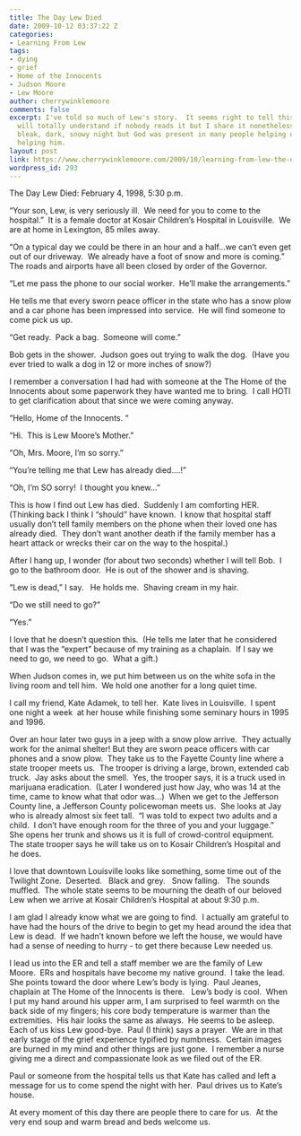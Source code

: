 ```yaml
---
title: The Day Lew Died
date: 2009-10-12 03:37:22 Z
categories:
- Learning From Lew
tags:
- dying
- grief
- Home of the Innocents
- Judson Moore
- Lew Moore
author: cherrywinklemoore
comments: false
excerpt: I've told so much of Lew's story.  It seems right to tell this part, too.  I
  will totally understand if nobody reads it but I share it nonetheless.  It was a
  bleak, dark, snowy night but God was present in many people helping us and in Lew,
  helping him.
layout: post
link: https://www.cherrywinklemoore.com/2009/10/learning-from-lew-the-day-lew-died/
wordpress_id: 293
---
```


The Day Lew Died: February 4, 1998, 5:30 p.m.

“Your son, Lew, is very seriously ill.  We need for you to come to the hospital.”  It is a female doctor at Kosair Children’s Hospital in Louisville.  We are at home in Lexington, 85 miles away.

“On a typical day we could be there in an hour and a half…we can’t even get out of our driveway.  We already have a foot of snow and more is coming.”  The roads and airports have all been closed by order of the Governor.

“Let me pass the phone to our social worker.  He’ll make the arrangements.”

He tells me that every sworn peace officer in the state who has a snow plow and a car phone has been impressed into service.  He will find someone to come pick us up.

“Get ready.  Pack a bag.  Someone will come.”

Bob gets in the shower.  Judson goes out trying to walk the dog.  (Have you ever tried to walk a dog in 12 or more inches of snow?)

I remember a conversation I had had with someone at the The Home of the Innocents about some paperwork they have wanted me to bring.  I call HOTI to get clarification about that since we were coming anyway.

“Hello, Home of the Innocents. “

“Hi.  This is Lew Moore’s Mother.”

“Oh, Mrs. Moore, I’m so sorry.”

“You’re telling me that Lew has already died….!”

“Oh, I’m SO sorry!  I thought you knew…”

This is how I find out Lew has died.  Suddenly I am comforting HER.  (Thinking back I think I “should” have known.  I know that hospital staff usually don’t tell family members on the phone when their loved one has already died.  They don’t want another death if the family member has a heart attack or wrecks their car on the way to the hospital.)

After I hang up, I wonder (for about two seconds) whether I will tell Bob.  I go to the bathroom door.  He is out of the shower and is shaving.

“Lew is dead,” I say.   He holds me.  Shaving cream in my hair.

“Do we still need to go?”

“Yes.”

I love that he doesn’t question this.  (He tells me later that he considered that I was the “expert” because of my training as a chaplain.  If I say we need to go, we need to go.  What a gift.)

When Judson comes in, we put him between us on the white sofa in the living room and tell him.  We hold one another for a long quiet time.

I call my friend, Kate Adamek, to tell her.  Kate lives in Louisville.  I spent one night a week  at her house while finishing some seminary hours in 1995 and 1996.

Over an hour later two guys in a jeep with a snow plow arrive.  They actually work for the animal shelter! But they are sworn peace officers with car phones and a snow plow.  They take us to the Fayette County line where a state trooper meets us.  The trooper is driving a large, brown, extended cab truck.  Jay asks about the smell.  Yes, the trooper says, it is a truck used in marijuana eradication.  (Later I wondered just how Jay, who was 14 at the time, came to know what that odor was...)  When we get to the Jefferson County line, a Jefferson County policewoman meets us.  She looks at Jay who is already almost six feet tall.  “I was told to expect two adults and a child.  I don’t have enough room for the three of you and your luggage.”  She opens her trunk and shows us it is full of crowd-control equipment.  The state trooper says he will take us on to Kosair Children’s Hospital and he does.

I love that downtown Louisville looks like something, some time out of the Twilight Zone.  Deserted.   Black and grey.   Snow falling.   The sounds muffled.  The whole state seems to be mourning the death of our beloved Lew when we arrive at Kosair Children’s Hospital at about 9:30 p.m.

I am glad I already know what we are going to find.  I actually am grateful to have had the hours of the drive to begin to get my head around the idea that Lew is dead.  If we hadn’t known before we left the house, we would have had a sense of needing to hurry - to get there because Lew needed us.

I lead us into the ER and tell a staff member we are the family of Lew Moore.  ERs and hospitals have become my native ground.  I take the lead.  She points toward the door where Lew’s body is lying.  Paul Jeanes, chaplain at The Home of the Innocents is there.   Lew’s body is cool.  When I put my hand around his upper arm, I am surprised to feel warmth on the back side of my fingers; his core body temperature is warmer than the extremities.  His hair looks the same as always.  He seems to be asleep.  Each of us kiss Lew good-bye.  Paul (I think) says a prayer.  We are in that early stage of the grief experience typified by numbness.  Certain images are burned in my mind and other things are just gone.  I remember a nurse giving me a direct and compassionate look as we filed out of the ER.

Paul or someone from the hospital tells us that Kate has called and left a message for us to come spend the night with her.  Paul drives us to Kate’s house.

At every moment of this day there are people there to care for us.  At the very end soup and warm bread and beds welcome us.
